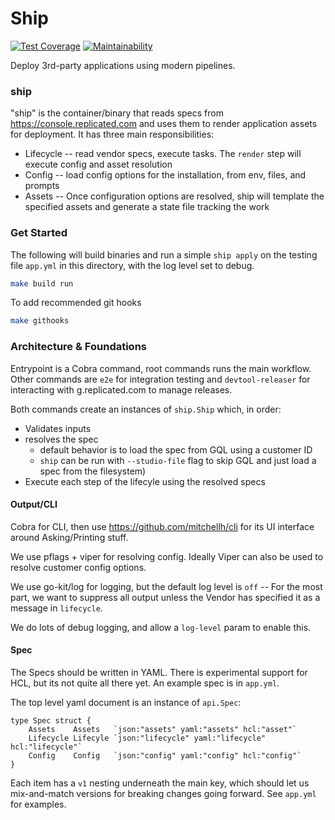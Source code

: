 Ship
=======

[![Test Coverage](https://api.codeclimate.com/v1/badges/7e19355b20109fd50ada/test_coverage)](https://codeclimate.com/repos/5b217b8b536ddc029d005c48/test_coverage)
[![Maintainability](https://api.codeclimate.com/v1/badges/7e19355b20109fd50ada/maintainability)](https://codeclimate.com/repos/5b217b8b536ddc029d005c48/maintainability)


Deploy 3rd-party applications using modern pipelines.

### ship

"ship" is the container/binary that reads specs from https://console.replicated.com
and uses them to render application assets for deployment. It has three main responsibilities:

- Lifecycle -- read vendor specs, execute tasks. The `render` step will execute config and asset resolution
- Config -- load config options for the installation, from env, files, and prompts
- Assets -- Once configuration options are resolved, ship will template the specified assets and generate a state file tracking the work


### Get Started

The following will build binaries and run a simple `ship apply` on the testing file `app.yml`
in this directory, with the log level set to debug.

```bash
make build run
```

To add recommended git hooks

```bash
make githooks
```


### Architecture & Foundations

Entrypoint is a Cobra command, root commands runs the main workflow. Other commands are `e2e` for integration testing and `devtool-releaser` for interacting with g.replicated.com to manage releases.

Both commands create an instances of `ship.Ship` which, in order:

- Validates inputs
- resolves the spec 
    - default behavior is to load the spec from GQL using a customer ID
	- `ship` can be run with `--studio-file` flag to skip GQL and just load a spec from the filesystem)
- Execute each step of the lifecyle using the resolved specs


#### Output/CLI

Cobra for CLI, then use https://github.com/mitchellh/cli for its UI interface around Asking/Printing stuff.

We use pflags + viper for resolving config. Ideally Viper can also be used to resolve customer config options.

We use go-kit/log for logging, but the default log level is `off` -- For the most part, we want to suppress all output unless the Vendor has specified it as a message in `lifecycle`.

We do lots of debug logging, and allow a `log-level` param to enable this.


#### Spec

The Specs should be written in YAML. There is experimental support for HCL, but its not quite all there yet. An example spec is in `app.yml`.

The top level yaml document is an instance of `api.Spec`:

```
type Spec struct {
	Assets    Assets   `json:"assets" yaml:"assets" hcl:"asset"`
	Lifecycle Lifecyle `json:"lifecycle" yaml:"lifecycle" hcl:"lifecycle"`
	Config    Config   `json:"config" yaml:"config" hcl:"config"`
}
```

Each item has a `v1` nesting underneath the main key, which should let us mix-and-match versions
for breaking changes going forward. See `app.yml` for examples.





